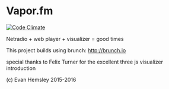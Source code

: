 # Vapor.fm

[![Code Climate](https://codeclimate.com/repos/56f08f04c4fa23007b008d43/badges/8cb583c9a03e77b3da94/gpa.svg)](https://codeclimate.com/repos/56f08f04c4fa23007b008d43/feed)

Netradio + web player + visualizer = good times

This project builds using brunch:
http://brunch.io

special thanks to Felix Turner for the excellent three js visualizer introduction

(c) Evan Hemsley 2015-2016
